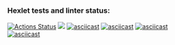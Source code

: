 ### Hexlet tests and linter status:
[![Actions Status](https://github.com/sergei-tiutriumov/python-project-49/actions/workflows/hexlet-check.yml/badge.svg)](https://github.com/sergei-tiutriumov/python-project-49/actions)
<a href="https://codeclimate.com/github/sergei-tiutriumov/python-project-49/maintainability"><img src="https://api.codeclimate.com/v1/badges/a77b152643371fbecfec/maintainability" /></a>
[![asciicast](https://asciinema.org/a/0ms2zJUYIYAuiGf3SLWKyvlhV.svg)](https://asciinema.org/a/0ms2zJUYIYAuiGf3SLWKyvlhV)
[![asciicast](https://asciinema.org/a/YEg1qEH3Mzi20ERcygXrd6cdI.svg)](https://asciinema.org/a/YEg1qEH3Mzi20ERcygXrd6cdI)
[![asciicast](https://asciinema.org/a/HL0uMpV6lhJTiJ0Oq3oNnq5bF.svg)](https://asciinema.org/a/HL0uMpV6lhJTiJ0Oq3oNnq5bF)     
[![asciicast](https://asciinema.org/a/xG152E2mZUj4KLPsaXKgjCMkh.svg)](https://asciinema.org/a/xG152E2mZUj4KLPsaXKgjCMkh)





